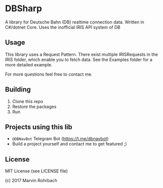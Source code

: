 # DBSharp
A library for Deutsche Bahn (DB) realtime connection data. Written in C#/dotnet Core. Uses the inofficial IRIS API system of DB

## Usage
This library uses a Request Pattern. There exist multiple IRISRequests in the IRIS folder, which enable you to fetch data.
See the Examples folder for a more detailed example.

For more questions feel free to contact me.

## Building
1. Clone this repo
2. Restore the packages
3. Run

## Projects using this lib
 - `@DBNavBot` Telegram Bot (https://t.me/dbnavbot)
 - Build a project yourself and contact me to get featured ;)

## License
MIT License (see LICENSE file)

(c) 2017 Marvin Rohrbach
